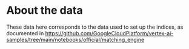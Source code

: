 # About the data

These data here corresponds to the data used to set up the indices, as documented in https://github.com/GoogleCloudPlatform/vertex-ai-samples/tree/main/notebooks/official/matching_engine
